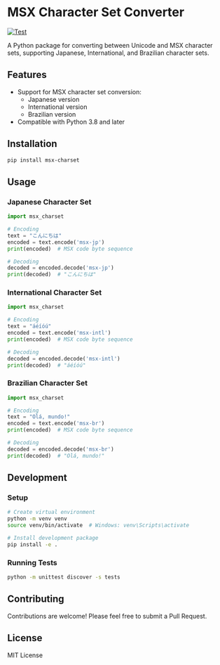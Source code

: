 # MSX Character Set Converter

[![Test](https://github.com/yamamo-to/msx-charset/actions/workflows/test.yml/badge.svg)](https://github.com/yamamo-to/msx-charset/actions/workflows/test.yml)

A Python package for converting between Unicode and MSX character sets, supporting Japanese, International, and Brazilian character sets.

## Features

- Support for MSX character set conversion:
  - Japanese version
  - International version
  - Brazilian version
- Compatible with Python 3.8 and later

## Installation

```bash
pip install msx-charset
```

## Usage

### Japanese Character Set

```python
import msx_charset

# Encoding
text = "こんにちは"
encoded = text.encode('msx-jp')
print(encoded)  # MSX code byte sequence

# Decoding
decoded = encoded.decode('msx-jp')
print(decoded)  # "こんにちは"
```

### International Character Set

```python
import msx_charset

# Encoding
text = "áéíóú"
encoded = text.encode('msx-intl')
print(encoded)  # MSX code byte sequence

# Decoding
decoded = encoded.decode('msx-intl')
print(decoded)  # "áéíóú"
```

### Brazilian Character Set

```python
import msx_charset

# Encoding
text = "Olá, mundo!"
encoded = text.encode('msx-br')
print(encoded)  # MSX code byte sequence

# Decoding
decoded = encoded.decode('msx-br')
print(decoded)  # "Olá, mundo!"
```

## Development

### Setup

```bash
# Create virtual environment
python -m venv venv
source venv/bin/activate  # Windows: venv\Scripts\activate

# Install development package
pip install -e .
```

### Running Tests

```bash
python -m unittest discover -s tests
```

## Contributing

Contributions are welcome! Please feel free to submit a Pull Request.

## License

MIT License 